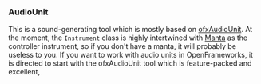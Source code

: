 ### AudioUnit

This is a sound-generating tool which is mostly based on [ofxAudioUnit](https://github.com/admsyn/ofxAudioUnit). At the moment, the `Instrument` class is highly intertwined with [Manta](https://github.com/genekogan/OF-tools-and-templates/blob/master/Manta) as the controller instrument, so if you don't have a manta, it will probably be useless to you. If you want to work with audio units in OpenFrameworks, it is directed to start with the ofxAudioUnit tool which is feature-packed and excellent, 
